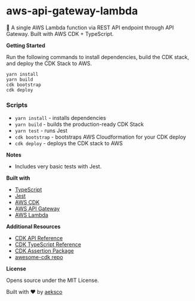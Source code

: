 # aws-api-gateway-lambda

<!-- Files on vercel? -->
<!-- https://vercel.com/support/articles/how-can-i-use-files-in-serverless-functions -->

:briefcase: A single AWS Lambda function via REST API endpoint through API Gateway. Built with AWS CDK + TypeScript.

<!-- ![Example Extension Popup](https://i.imgur.com/3F89JQK.png "Example Extension Popup") -->

<!-- https://cloudcraft.co/view/e135397e-a673-411e-9ee7-05a5618052b2?key=R-OLiwplnkA9dtQxtkVqOw&interactive=true&embed=true -->

**Getting Started**

Run the following commands to install dependencies, build the CDK stack, and deploy the CDK Stack to AWS.

```
yarn install
yarn build
cdk bootstrap
cdk deploy
```

### Scripts

- `yarn install` - installs dependencies
- `yarn build` - builds the production-ready CDK Stack
- `yarn test` - runs Jest
- `cdk bootstrap` - bootstraps AWS Cloudformation for your CDK deploy
- `cdk deploy` - deploys the CDK stack to AWS

**Notes**

- Includes very basic tests with Jest.

**Built with**

- [TypeScript](https://www.typescriptlang.org/)
- [Jest](https://jestjs.io)
- [AWS CDK](https://aws.amazon.com/cdk/)
- [AWS API Gateway](https://aws.amazon.com/api-gateway/)
- [AWS Lambda](https://aws.amazon.com/lambda/)

**Additional Resources**

- [CDK API Reference](https://docs.aws.amazon.com/cdk/api/latest/docs/aws-construct-library.html)
- [CDK TypeScript Reference](https://docs.aws.amazon.com/cdk/api/latest/typescript/api/index.html)
- [CDK Assertion Package](https://github.com/aws/aws-cdk/tree/master/packages/%40aws-cdk/assert)
- [awesome-cdk repo](https://github.com/eladb/awesome-cdk)

**License**

Opens source under the MIT License.

Built with :heart: by [aeksco](https://twitter.com/aeksco)
